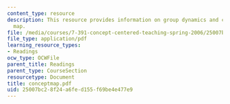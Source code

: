 ```yaml
---
content_type: resource
description: This resource provides information on group dynamics and creating a concept
  map.
file: /media/courses/7-391-concept-centered-teaching-spring-2006/25007bc28f24a6fed155f69be4e477e9_conceptmap.pdf
file_type: application/pdf
learning_resource_types:
- Readings
ocw_type: OCWFile
parent_title: Readings
parent_type: CourseSection
resourcetype: Document
title: conceptmap.pdf
uid: 25007bc2-8f24-a6fe-d155-f69be4e477e9
---
```

